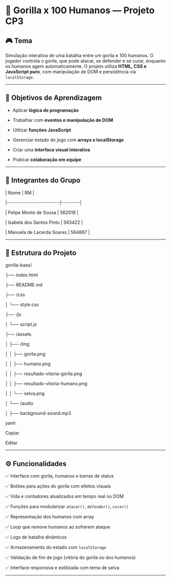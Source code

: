 # 🦍 Gorilla x 100 Humanos — Projeto CP3
 
## 🎮 Tema

Simulação interativa de uma batalha entre um gorila e 100 humanos. O jogador controla o gorila, que pode atacar, se defender e se curar, enquanto os humanos agem automaticamente. O projeto utiliza **HTML, CSS e JavaScript puro**, com manipulação de DOM e persistência via `localStorage`.
 
---
 
## 🧠 Objetivos de Aprendizagem
 
- Aplicar **lógica de programação**

- Trabalhar com **eventos e manipulação de DOM**

- Utilizar **funções JavaScript**

- Gerenciar estado do jogo com **arrays e localStorage**

- Criar uma **interface visual interativa**

- Praticar **colaboração em equipe**
 
---
 
## 👥 Integrantes do Grupo
 
| Nome                     | RM      |

|--------------------------|---------|

| Felipe Monte de Sousa    | 562019  |

| Isabela dos Santos Pinto | 563422  |

| Manuela de Lacerda Soares | 564887 |
 
---
 
## 📁 Estrutura do Projeto
 
gorilla-bass/

├── index.html

├── README.md

├── /css

│ └── style.css

├── /js

│ └── script.js

├── /assets

│ ├── /img

│ │ ├── gorila.png

│ │ ├── humano.png

│ │ ├── resultado-vitoria-gorila.png

│ │ ├── resultado-vitoria-humano.png

│ │ └── selva.png

│ └── /audio

│ ├── background-sound.mp3

 
yaml

Copiar

Editar
 
---
 
## ⚙️ Funcionalidades
 
✅ Interface com gorila, humanos e barras de status  

✅ Botões para ações do gorila com efeitos visuais  

✅ Vida e contadores atualizados em tempo real no DOM  

✅ Funções para modularizar `atacar()`, `defender()`, `curar()`  

✅ Representação dos humanos com array  

✅ Loop que remove humanos ao sofrerem ataque  

✅ Logs de batalha dinâmicos  

✅ Armazenamento do estado com `localStorage`  

✅ Validação de fim de jogo (vitória do gorila ou dos humanos)  

✅ Interface responsiva e estilizada com tema de selva  
 
---

 